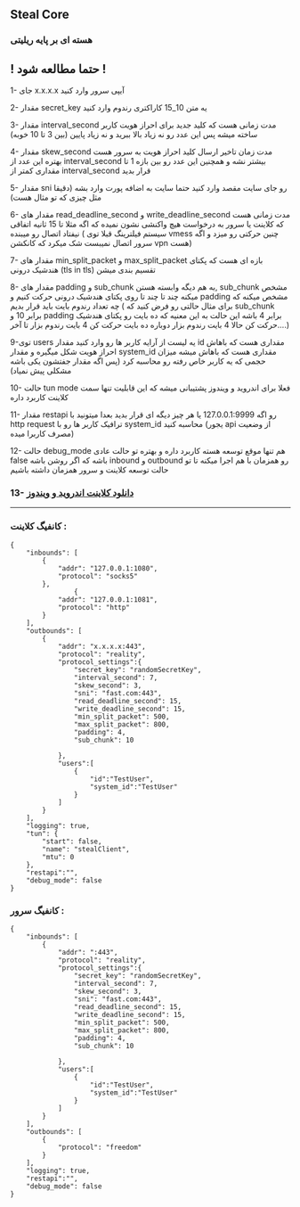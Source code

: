 ## Steal Core

### هسته ای بر پایه ریلیتی

## ! حتما مطالعه شود !
1- جای x.x.x.x آیپی سرور وارد کنید

2- مقدار secret_key یه متن 10_15 کاراکتری رندوم وارد کنید

3- مقدار interval_second مدت زمانی هست که کلید جدید برای احراز هویت کاربر ساخته میشه پس این عدد رو نه زیاد بالا ببرید و نه زیاد پایین (بین 3 تا 10 خوبه)

4- مقدار skew_second مدت زمان تاخیر ارسال کلید احراز هویت به سرور هست بهتره این عدد از interval_second بیشتر نشه و همچنین این عدد رو بین بازه 1 تا مقداری کمتر از interval_second قرار بدید

5- مقدار sni رو جای سایت مقصد وارد کنید حتما سایت به اضافه پورت وارد بشه (دقیقا مثل چیزی که تو مثال هست)

6- مقدار های read_deadline_second و write_deadline_second مدت زمانی هست که کلاینت یا سرور به درخواست هیچ واکنشی نشون نمیده که اگه مثلا تا 15 ثانیه اتفاقی نیفتاد اتصال رو میبنده ( سیستم فیلترینگ قبلا توی vmess چنین حرکتی رو میزد و اگه سرور اتصال نمیبست شک میکرد که کانکشن vpn  هست)

7- مقدار های min_split_packet و max_split_packet بازه ای هست که پکتای هندشیک درونی (tls in tls) تقسیم بندی میشن

8- مقدار های padding و sub_chunk به هم دیگه وابسته هستن, sub_chunk مشخص میکنه چند تا چند تا روی پکتای هندشیک درونی حرکت کنیم و padding مشخص میکنه که چه تعداد رندوم بایت باید قرار بدیم ( برای مثال حالتی رو فرض کنید که sub_chunk برابر 10 و padding برابر 4 باشه این حالت به این معنیه که ده بایت رو پکتای هندشیک حرکت کن حالا 4 بایت رندوم بزار دوباره ده بایت حرکت کن 4 بایت رندوم بزار تا آخر....)

9-توی users یه لیست از آرایه کاربر ها رو وارد کنید مقدار id مقداری هست که باهاش احراز هویت شکل میگیره و مقدار system_id مقداری هست که باهاش میشه میزان حجمی که یه کاربر خاص رفته رو محاسبه کرد (پس اگه مقدار جفتشون یکی باشه مشکلی پیش نمیاد)

10- حالت tun mode فعلا برای اندروید و ویندوز پشتیبانی میشه که این قابلیت تنها سمت کلاینت کاربرد داره

11- مقدار restapi رو اگه 127.0.0.1:9999 یا هر چیز دیگه ای قرار بدید بعدا میتونید با http request ترافیک کاربر ها رو با system_id محاسبه کنید (یجور api از وضعیت مصرف کاربرا میده)

12- حالت debug_mode هم تنها موقع توسعه هسته کاربرد داره و بهتره تو حالت عادی false باشه که اگر روشن باشه inbound و outbound رو همزمان با هم اجرا میکنه تا تو حالت توسعه کلاینت و سرور همزمان داشته باشیم

### 13- [دانلود کلاینت اندروید و ویندوز](https://github.com/LuckyLuke-a/StealClient)



***


### کانفیگ کلاینت :
```
{
    "inbounds": [
        {
            "addr": "127.0.0.1:1080",
            "protocol": "socks5"
        },
		        {
            "addr": "127.0.0.1:1081",
            "protocol": "http"
        }
    ],
    "outbounds": [
        {
            "addr": "x.x.x.x:443",
            "protocol": "reality",
            "protocol_settings":{
                "secret_key": "randomSecretKey",
                "interval_second": 7,
                "skew_second": 3,
                "sni": "fast.com:443",
                "read_deadline_second": 15,
                "write_deadline_second": 15,
                "min_split_packet": 500,
                "max_split_packet": 800,
                "padding": 4,
                "sub_chunk": 10

            },
            "users":[
                {
                    "id":"TestUser",
                    "system_id":"TestUser" 
                }
            ]
        }
    ],
    "logging": true,
    "tun": {
        "start": false,
        "name": "stealClient",
        "mtu": 0
    },
    "restapi":"",
    "debug_mode": false
}
```

### کانفیگ سرور :
```
{
    "inbounds": [
        {
            "addr": ":443",
            "protocol": "reality",
            "protocol_settings":{
                "secret_key": "randomSecretKey",
                "interval_second": 7,
                "skew_second": 3,
                "sni": "fast.com:443",
                "read_deadline_second": 15,
                "write_deadline_second": 15,
                "min_split_packet": 500,
                "max_split_packet": 800,
                "padding": 4,
                "sub_chunk": 10

            },
            "users":[
                {
                    "id":"TestUser",
                    "system_id":"TestUser" 
                }
            ]
        }
    ],
    "outbounds": [
        {
            "protocol": "freedom"
        }
    ],
    "logging": true,
    "restapi":"",
    "debug_mode": false
}
```


